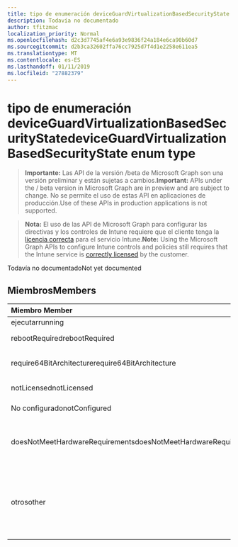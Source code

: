 ```yaml
---
title: tipo de enumeración deviceGuardVirtualizationBasedSecurityState
description: Todavía no documentado
author: tfitzmac
localization_priority: Normal
ms.openlocfilehash: d2c3d7745af4e6a93e9836f24a184e6ca90b60d7
ms.sourcegitcommit: d2b3ca32602ffa76cc7925d7f4d1e2258e611ea5
ms.translationtype: MT
ms.contentlocale: es-ES
ms.lasthandoff: 01/11/2019
ms.locfileid: "27882379"
---
```

# <a name="deviceguardvirtualizationbasedsecuritystate-enum-type"></a><span data-ttu-id="4ed2d-103">tipo de enumeración deviceGuardVirtualizationBasedSecurityState</span><span class="sxs-lookup"><span data-stu-id="4ed2d-103">deviceGuardVirtualizationBasedSecurityState enum type</span></span>

> <span data-ttu-id="4ed2d-104">**Importante:** Las API de la versión /beta de Microsoft Graph son una versión preliminar y están sujetas a cambios.</span><span class="sxs-lookup"><span data-stu-id="4ed2d-104">**Important:** APIs under the / beta version in Microsoft Graph are in preview and are subject to change.</span></span> <span data-ttu-id="4ed2d-105">No se permite el uso de estas API en aplicaciones de producción.</span><span class="sxs-lookup"><span data-stu-id="4ed2d-105">Use of these APIs in production applications is not supported.</span></span>

> <span data-ttu-id="4ed2d-106">**Nota:** El uso de las API de Microsoft Graph para configurar las directivas y los controles de Intune requiere que el cliente tenga la [licencia correcta](https://go.microsoft.com/fwlink/?linkid=839381) para el servicio Intune.</span><span class="sxs-lookup"><span data-stu-id="4ed2d-106">**Note:** Using the Microsoft Graph APIs to configure Intune controls and policies still requires that the Intune service is [correctly licensed](https://go.microsoft.com/fwlink/?linkid=839381) by the customer.</span></span>

<span data-ttu-id="4ed2d-107">Todavía no documentado</span><span class="sxs-lookup"><span data-stu-id="4ed2d-107">Not yet documented</span></span>
## <a name="members"></a><span data-ttu-id="4ed2d-108">Miembros</span><span class="sxs-lookup"><span data-stu-id="4ed2d-108">Members</span></span>
|<span data-ttu-id="4ed2d-109">Miembro	</span><span class="sxs-lookup"><span data-stu-id="4ed2d-109">Member</span></span>|<span data-ttu-id="4ed2d-110">Valor</span><span class="sxs-lookup"><span data-stu-id="4ed2d-110">Value</span></span>|<span data-ttu-id="4ed2d-111">Description</span><span class="sxs-lookup"><span data-stu-id="4ed2d-111">Description</span></span>|
|:---|:---|:---|
|<span data-ttu-id="4ed2d-112">ejecutar</span><span class="sxs-lookup"><span data-stu-id="4ed2d-112">running</span></span>|<span data-ttu-id="4ed2d-113">0</span><span class="sxs-lookup"><span data-stu-id="4ed2d-113">0</span></span>|<span data-ttu-id="4ed2d-114">En ejecución</span><span class="sxs-lookup"><span data-stu-id="4ed2d-114">Running</span></span>|
|<span data-ttu-id="4ed2d-115">rebootRequired</span><span class="sxs-lookup"><span data-stu-id="4ed2d-115">rebootRequired</span></span>|<span data-ttu-id="4ed2d-116">1</span><span class="sxs-lookup"><span data-stu-id="4ed2d-116">1</span></span>|<span data-ttu-id="4ed2d-117">Raíz requerida</span><span class="sxs-lookup"><span data-stu-id="4ed2d-117">Root required</span></span>|
|<span data-ttu-id="4ed2d-118">require64BitArchitecture</span><span class="sxs-lookup"><span data-stu-id="4ed2d-118">require64BitArchitecture</span></span>|<span data-ttu-id="4ed2d-119">2</span><span class="sxs-lookup"><span data-stu-id="4ed2d-119">2</span></span>|<span data-ttu-id="4ed2d-120">arquitectura de 64 bits necesaria</span><span class="sxs-lookup"><span data-stu-id="4ed2d-120">64 bit architecture required</span></span>|
|<span data-ttu-id="4ed2d-121">notLicensed</span><span class="sxs-lookup"><span data-stu-id="4ed2d-121">notLicensed</span></span>|<span data-ttu-id="4ed2d-122">3</span><span class="sxs-lookup"><span data-stu-id="4ed2d-122">3</span></span>|<span data-ttu-id="4ed2d-123">No tiene licencia</span><span class="sxs-lookup"><span data-stu-id="4ed2d-123">Not licensed</span></span>|
|<span data-ttu-id="4ed2d-124">No configurado</span><span class="sxs-lookup"><span data-stu-id="4ed2d-124">notConfigured</span></span>|<span data-ttu-id="4ed2d-125">4</span><span class="sxs-lookup"><span data-stu-id="4ed2d-125">4</span></span>|<span data-ttu-id="4ed2d-126">No configurado</span><span class="sxs-lookup"><span data-stu-id="4ed2d-126">Not configured</span></span>|
|<span data-ttu-id="4ed2d-127">doesNotMeetHardwareRequirements</span><span class="sxs-lookup"><span data-stu-id="4ed2d-127">doesNotMeetHardwareRequirements</span></span>|<span data-ttu-id="4ed2d-128">5</span><span class="sxs-lookup"><span data-stu-id="4ed2d-128">5</span></span>|<span data-ttu-id="4ed2d-129">Sistema no cumple los requisitos de hardware</span><span class="sxs-lookup"><span data-stu-id="4ed2d-129">System does not meet hardware requirements</span></span>|
|<span data-ttu-id="4ed2d-130">otros</span><span class="sxs-lookup"><span data-stu-id="4ed2d-130">other</span></span>|<span data-ttu-id="4ed2d-131">42</span><span class="sxs-lookup"><span data-stu-id="4ed2d-131">42</span></span>|<span data-ttu-id="4ed2d-132">Otros.</span><span class="sxs-lookup"><span data-stu-id="4ed2d-132">Other.</span></span> <span data-ttu-id="4ed2d-133">Registros de eventos de microsoft-Windows-DeviceGuard tener más detalles.</span><span class="sxs-lookup"><span data-stu-id="4ed2d-133">Event logs in microsoft-Windows-DeviceGuard have more details.</span></span>|





